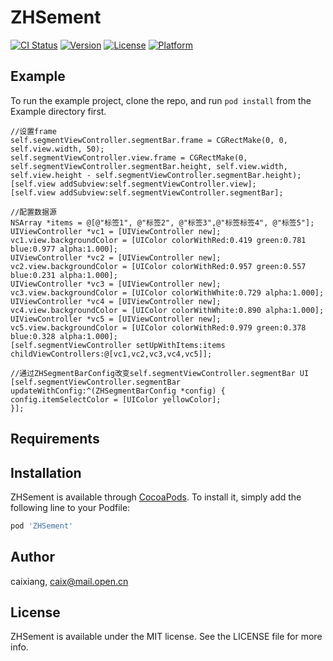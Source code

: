 # ZHSement

[![CI Status](http://img.shields.io/travis/caixiang/ZHSement.svg?style=flat)](https://travis-ci.org/caixiang/ZHSement)
[![Version](https://img.shields.io/cocoapods/v/ZHSement.svg?style=flat)](http://cocoapods.org/pods/ZHSement)
[![License](https://img.shields.io/cocoapods/l/ZHSement.svg?style=flat)](http://cocoapods.org/pods/ZHSement)
[![Platform](https://img.shields.io/cocoapods/p/ZHSement.svg?style=flat)](http://cocoapods.org/pods/ZHSement)

## Example

To run the example project, clone the repo, and run `pod install` from the Example directory first.
```objc
//设置frame
self.segmentViewController.segmentBar.frame = CGRectMake(0, 0, self.view.width, 50);
self.segmentViewController.view.frame = CGRectMake(0, self.segmentViewController.segmentBar.height, self.view.width, self.view.height - self.segmentViewController.segmentBar.height);
[self.view addSubview:self.segmentViewController.view];
[self.view addSubview:self.segmentViewController.segmentBar];

//配置数据源
NSArray *items = @[@"标签1", @"标签2", @"标签3",@"标签标签4", @"标签5"];
UIViewController *vc1 = [UIViewController new];
vc1.view.backgroundColor = [UIColor colorWithRed:0.419 green:0.781 blue:0.977 alpha:1.000];
UIViewController *vc2 = [UIViewController new];
vc2.view.backgroundColor = [UIColor colorWithRed:0.957 green:0.557 blue:0.231 alpha:1.000];
UIViewController *vc3 = [UIViewController new];
vc3.view.backgroundColor = [UIColor colorWithWhite:0.729 alpha:1.000];
UIViewController *vc4 = [UIViewController new];
vc4.view.backgroundColor = [UIColor colorWithWhite:0.890 alpha:1.000];
UIViewController *vc5 = [UIViewController new];
vc5.view.backgroundColor = [UIColor colorWithRed:0.979 green:0.378 blue:0.328 alpha:1.000];
[self.segmentViewController setUpWithItems:items childViewControllers:@[vc1,vc2,vc3,vc4,vc5]];

//通过ZHSegmentBarConfig改变self.segmentViewController.segmentBar UI
[self.segmentViewController.segmentBar updateWithConfig:^(ZHSegmentBarConfig *config) {
config.itemSelectColor = [UIColor yellowColor];
}];
```

## Requirements

## Installation

ZHSement is available through [CocoaPods](http://cocoapods.org). To install
it, simply add the following line to your Podfile:

```ruby
pod 'ZHSement'
```

## Author

caixiang, caix@mail.open.cn

## License

ZHSement is available under the MIT license. See the LICENSE file for more info.
